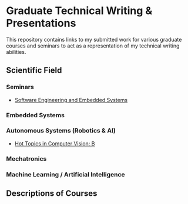 # Graduate Technical Writing & Presentations
This repository contains links to my submitted work for various graduate courses and seminars to act as a representation of my technical writing abilities.

## Scientific Field
### Seminars
* [Software Engineering and Embedded Systems](https://github.com/Ohara124c41/Graduate_Technical_Writing/tree/master/Seminars/Software%20Engineering%20and%20Embedded%20Systems)

### Embedded Systems

### Autonomous Systems (Robotics & AI)
* [Hot Topics in Computer Vision: B](https://github.com/Ohara124c41/Graduate_Technical_Writing/tree/master/Autonomous%20Systems/Hot%20Topics%20in%20Computer%20Vision)
### Mechatronics

### Machine Learning / Artificial Intelligence

## Descriptions of Courses



